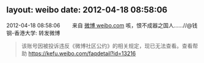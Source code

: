 layout: weibo
date: 2012-04-18 08:58:06
---
<meta name="referrer" content="no-referrer" />

2012-04-18 08:58:06  &nbsp;&nbsp;&nbsp;&nbsp;&nbsp;&nbsp; 来自 <a href="http://weibo.com/" rel="nofollow">微博 weibo.com</a>
咳，恨不成器之国人……//@钱钢-香港大学: 转发微博
>  该账号因被投诉违反《微博社区公约》的相关规定，现已无法查看。查看帮助 https://kefu.weibo.com/faqdetail?id=13216
